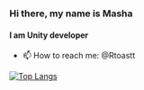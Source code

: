 ### Hi there, my name is Masha
#### I am Unity developer

- 📫 How to reach me: @Rtoastt 

[![Top Langs](https://github-readme-stats.vercel.app/api/top-langs/?username=rtoast&layout=compact&hide=HLSL,GAP)](https://github.com/rtoast/github-readme-stats) 


